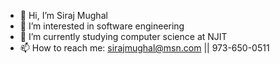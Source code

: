 - 👋 Hi, I’m Siraj Mughal
- 👀 I’m interested in software engineering
- 🌱 I’m currently studying computer science at NJIT
- 📫 How to reach me: sirajmughal@msn.com || 973-650-0511
